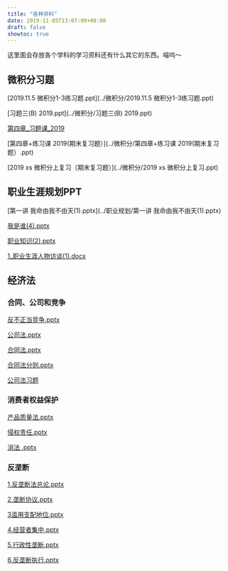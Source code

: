 ```yaml
---
title: "各种资料"
date: 2019-11-05T13:07:09+08:00
draft: false
showtoc: true
---
```

这里面会存放各个学科的学习资料还有什么其它的东西。喵呜～

## 微积分习题
[2019.11.5 微积分1-3练习题.ppt](../微积分/2019.11.5 微积分1-3练习题.ppt)

[习题三(B) 2019.ppt](../微积分/习题三(B) 2019.ppt)

[第四章_习题课_2019](../微积分/第四章_习题课_2019.ppt)

[第四章+练习课 2019(期末复习题）](../微积分/第四章+练习课 2019\(期末复习题）.ppt)

[2019 xs 微积分上复习（期末复习题）](../微积分/2019 xs 微积分上复习.ppt)



## 职业生涯规划PPT
[第一讲 我命由我不由天(1).pptx](../职业规划/第一讲 我命由我不由天(1).pptx)

[我是谁(4).pptx](../职业规划/我是谁(4).pptx)

[职业知识(2).pptx](../职业规划/职业知识(2).pptx)

[1_职业生涯人物访谈(1).docx](../职业规划/1_职业生涯人物访谈(1).docx)

## 经济法
### 合同、公司和竞争
[反不正当竞争.pptx](../经济法/反不正当竞争.pptx)

[公司法.pptx](../经济法/公司法.pptx)

[合同法.pptx](../经济法/合同法.pptx)

[合同法分则.pptx](../经济法/合同法分则.pptx)

[公司法习题](../经济法/公司法习题.pptx)

### 消费者权益保护

[产品质量法.pptx](../经济法/产品质量法.pptx)

[侵权责任.pptx](../经济法/侵权责任.pptx)

[消法 .pptx](../经济法/消法.pptx)

### 反垄断
[1.反垄断法总论.pptx](../经济法/1.反垄断法总论.pptx)

[2.垄断协议.pptx](../经济法/2.垄断协议.pptx)

[3滥用支配地位.pptx](../经济法/3滥用支配地位.pptx)

[4.经营者集中.pptx](../经济法/4.经营者集中.pptx)

[5.行政性垄断.pptx](../经济法/5.行政性垄断.pptx)

[6.反垄断执行.pptx](../经济法/6.反垄断执行.pptx)
